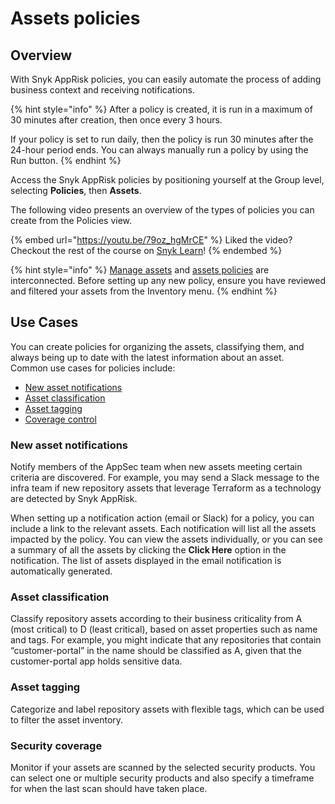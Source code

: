 # Assets policies

## Overview

With Snyk AppRisk policies, you can easily automate the process of adding business context and receiving notifications.&#x20;

{% hint style="info" %}
After a policy is created, it is run in a maximum of 30 minutes after creation, then once every 3 hours.&#x20;

If your policy is set to run daily, then the policy is run 30 minutes after the 24-hour period ends. You can always manually run a policy by using the Run button.
{% endhint %}

Access the Snyk AppRisk policies by positioning yourself at the Group level, selecting **Policies**, then **Assets**.

The following video presents an overview of the types of policies you can create from the Policies view.

{% embed url="https://youtu.be/79oz_hgMrCE" %}
Liked the video? Checkout the rest of the course on [Snyk Learn](https://learn.snyk.io/lesson/snyk-apprisk-essentials/)!
{% endembed %}

{% hint style="info" %}
[Manage assets](../../../manage-assets/) and [assets policies](./) are interconnected. Before setting up any new policy, ensure you have reviewed and filtered your assets from the Inventory menu.
{% endhint %}

## **Use Cases**

You can create policies for organizing the assets, classifying them, and always being up to date with the latest information about an asset.\
Common use cases for policies include:

* [New asset notifications](use-cases-for-policies/notification-policy-use-case.md)
* [Asset classification](use-cases-for-policies/classification-policy-use-case.md)
* [Asset tagging](use-cases-for-policies/tagging-policy-use-case.md)
* [Coverage control](use-cases-for-policies/coverage-control-policy-use-case.md)

### New asset notifications

&#x20;Notify members of the AppSec team when new assets meeting certain criteria are discovered. For example, you may send a Slack message to the infra team if new repository assets that leverage Terraform as a technology are detected by Snyk AppRisk.

When setting up a notification action (email or Slack) for a policy, you can include a link to the relevant assets. Each notification will list all the assets impacted by the policy. You can view the assets individually, or you can see a summary of all the assets by clicking the **Click Here** option in the notification. The list of assets displayed in the email notification is automatically generated.

### Asset classification

Classify repository assets according to their business criticality from A (most critical) to D (least critical), based on asset properties such as name and tags. For example, you might indicate that any repositories that contain “customer-portal” in the name should be classified as A, given that the customer-portal app holds sensitive data.

### Asset tagging

&#x20;Categorize and label repository assets with flexible tags, which can be used to filter the asset inventory.

### Security coverage

Monitor if your assets are scanned by the selected security products. You can select one or multiple security products and also specify a timeframe for when the last scan should have taken place.
